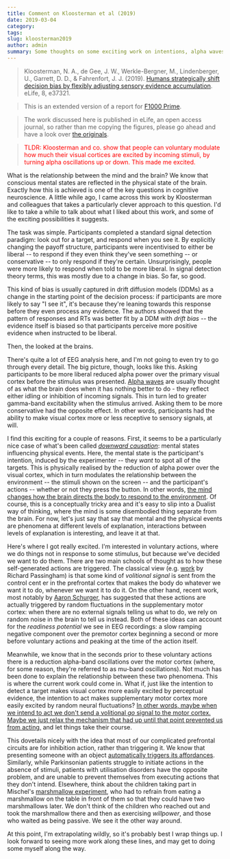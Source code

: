 ```yaml
---
title: Comment on Kloosterman et al (2019)
date: 2019-03-04
category:
tags:
slug: kloosterman2019
author: admin
summary: Some thoughts on some exciting work on intentions, alpha waves, and perceptual biases.
---
```


> Kloosterman, N. A., de Gee, J. W., Werkle-Bergner, M., Lindenberger,
> U., Garrett, D. D., & Fahrenfort, J. J. (2019). [Humans strategically
> shift decision bias by flexibly adjusting sensory evidence
> accumulation](https://elifesciences.org/articles/37321). eLife, 8, e37321.

> This is an extended version of a report for [F1000 Prime](https://f1000.com/prime).

> The work discussed here is published in eLife, an open access
> journal, so rather than me copying the figures, please go ahead and
> have a look over [the originals](https://elifesciences.org/articles/37321).

> <div style="color:red">
> TLDR: Kloosterman and co. show that people can voluntary modulate
> how much their visual cortices are excited by incoming stimuli, by
> turning alpha oscillations up or down. This made me excited.
> </div>

What is the relationship between the mind and the brain?
We know that conscious mental states are reflected in the physical state of the brain.
Exactly how this is achieved is one of the key questions in cognitive neuroscience.
A little while ago, I came across this work by Kloosterman and colleagues
that takes a particularly clever approach to this question.
I'd like to take a while to talk about what I liked about this work,
and some of the exciting possibilities it suggests.

The task was simple.
Participants completed a standard signal detection paradigm:
look out for a target, and respond when you see it.
By explicitly changing the payoff structure, participants were incentivised
to either be liberal -- to respond if they even think they've seen something --
or conservative -- to only respond if they're certain.
Unsurprisingly, people were more likely to respond when told to be more liberal.
In signal detection theory terms, this was mostly due to a change in bias.
So far, so good.

<!-- <img src="{filename}/images/kloosterman/ddm.jpg" -->
<!--     style="float:right; max-width:20em;"></img> -->

This kind of bias is usually captured in drift diffusion models (DDMs)
as a change in the starting point of the decision process:
if participants are more likely to say "I see it",
it's because they're leaning towards this response before they even process any evidence.
The authors showed that the pattern of responses and RTs was better fit by
a DDM with *drift bias* -- the evidence itself is biased
so that participants perceive more positive evidence when instructed to be liberal.
<!-- This is illustrated below. -->

<!-- <img src="{filename}/images/kloosterman/ddm.jpg" -->
<!--     style="max-width:20em;"></img> -->

Then, the looked at the brains.

There's quite a lot of EEG analysis here, and I'm not going to even try
to go through every detail. The big picture, though, looks like this.
Asking participants to be more liberal reduced alpha power over the primary visual cortex
before the stimulus was presented.
[Alpha waves](https://en.wikipedia.org/wiki/Alpha_wave) are usually thought of as
what the brain does when it has nothing better to do -
they reflect either idling or inhibition of incoming signals.
This in turn led to greater gamma-band excitability when the stimulus arrived.
Asking them to be more conservative had the opposite effect.
In other words, participants had the ability to make visual cortex
more or less receptive to sensory signals, at will.

I find this exciting for a couple of reasons.
First, it seems to be a particularly nice case of what's been called
[*downward causation*](https://en.wikipedia.org/wiki/Downward_causation):
mental states influencing physical events.
Here, the mental state is the participant's intention, induced by the experimenter --
they *want* to spot all of the targets.
This is physically realised by the reduction of alpha power over the visual cortex,
which in turn modulates the relationship between the environment
-- the stimuli shown on the screen --
and the participant's actions
-- whether or not they press the button.
In other words,
<u>the mind changes how the brain directs the body to respond to the environment</u>.
Of course, this is a conceptually tricky area
and it's easy to slip into a Dualist way of thinking,
where the mind is some disembodied thing separate from the brain.
For now, let's just say that say that mental and the physical events
are phenomena at different levels of explanation,
interactions between levels of explanation is interesting,
and leave it at that.

Here's where I got really excited.
I'm interested in voluntary actions,
where we do things not in response to some stimulus,
but because we've decided we want to do them.
There are two main schools of thought as to how
these self-generated actions are triggered.
The classical view (e.g.
[work](https://www.sciencedirect.com/science/article/pii/S136466130900240X)
by Richard Passingham)
is that some kind of *volitional signal*
is sent from the control cent er in the prefrontal cortex
that makes the body do whatever we want it to do,
whenever we want it to do it.
On the other hand, recent work,
most notably by [Aaron Schurger](https://www.pnas.org/content/109/42/E2904),
has suggested that these actions are actually triggered by random fluctuations
in the supplementary motor cortex:
when there are no external signals telling us what to do,
we rely on random noise in the brain to tell us instead.
Both of these ideas can account for the *readiness potential* we see in EEG recordings:
a slow ramping negative component over the premotor cortex
beginning a second or more before voluntary actions
and peaking at the time of the action itself.

Meanwhile, we know that in the seconds prior to these voluntary actions
there is a reduction alpha-band oscillations over the motor cortex
(where, for some reason, they're referred to as mu-band oscillations).
Not much has been done to explain the relationship between these two phenomena.
This is where the current work could come in.
What if, just like the intention to detect a target
makes visual cortex more easily excited by perceptual evidence,
the intention to act makes supplementary motor cortex more easily excited
by random neural fluctuations?
<u>In other words, maybe when we intend to act
we don't send a volitional *go* signal to the motor cortex.
Maybe we just relax the mechanism that had
up until that point prevented us from acting,</u>
and let things take their course.

This dovetails nicely with the idea that
most of our complicated prefrontal circuits are for inhibition action,
rather than triggering it.
We know that presenting someone with an object
[automatically triggers its affordances](http://citeseerx.ist.psu.edu/viewdoc/download?doi=10.1.1.211.6311&rep=rep1&type=pdf).
Similarly, while Parkinsonian patients struggle to initiate actions in the absence of stimuli,
patients with utilisation disorders have the opposite problem,
and are unable to prevent themselves from executing actions that they don't intend.
Elsewhere, think about the children taking part in Mischel's
[marshmallow experiment](https://en.wikipedia.org/wiki/Stanford_marshmallow_experiment),
who had to refrain from eating a marshmallow on the table in front of them
so that they could have two marshmallows later.
We don't think of the children who reached out and took the marshmallow there and then
as exercising *willpower*, and those who waited as being passive.
We see it the other way around.

At this point, I'm extrapolating wildly, so it's probably best I wrap things up.
I look forward to seeing more work along these lines, and may get to doing some myself along the way.
